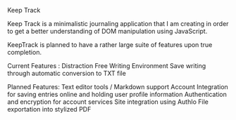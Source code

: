 Keep Track

Keep Track is a minimalistic journaling application that I am creating in order to get a better understanding of DOM manipulation using JavaScript.

KeepTrack is planned to have a rather large suite of features upon true completion.

Current Features :
Distraction Free Writing Environment
Save writing through automatic conversion to TXT file

Planned Features:
Text editor tools / Markdown support
Account Integration for saving entries online and holding user profile information
Authentication and encryption for account services
Site integration using AuthIo
File exportation into stylized PDF